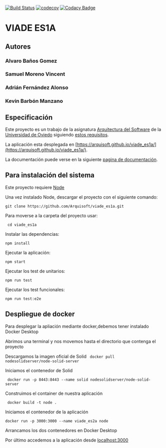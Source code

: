 [![Build Status](https://travis-ci.org/Arquisoft/viade_es1a.svg?branch=master)](https://travis-ci.org/Arquisoft/viade_es1a)
[![codecov](https://codecov.io/gh/Arquisoft/viade_es1a/branch/master/graph/badge.svg)](https://codecov.io/gh/Arquisoft/viade_es1a)
[![Codacy Badge](https://api.codacy.com/project/badge/Grade/4c05b5e81a8a47ce803fb1b553bf986d)](https://www.codacy.com/gh/Arquisoft/viade_es1a?utm_source=github.com&amp;utm_medium=referral&amp;utm_content=Arquisoft/viade_es1a&amp;utm_campaign=Badge_Grade)
# VIADE ES1A

## Autores

### Alvaro Baños Gomez
### Samuel Moreno Vincent
### Adrián Fernández Alonso
### Kevin Barbón Manzano

## Especificación

Este proyecto es un trabajo de la asignatura [Arquitectura del Software](https://arquisoft.github.io/) de la [Universidad de Oviedo](http://www.uniovi.es/) siguiendo [estos requisitos](https://labra.solid.community/public/SoftwareArchitecture/EnunciadoPractica/).

La aplicación esta desplegada en [https://arquisoft.github.io/viade_es1a/](https://arquisoft.github.io/viade_es1a/).

La documentación puede verse en la siguiente [pagina de documentación](https://arquisoft.github.io/viade_es1a/docs).

<!-- More information about how this project has been setup is available [in the wiki](https://github.com/Arquisoft/viade_es1a/wiki). -->

## Para instalación del sistema

Este proyecto requiere [Node](https://nodejs.org/)

Una vez instalado Node, descargar el proyecto con el siguiente comando:

` git clone https://github.com/Arquisoft/viade_es1a.git `

Para moverse a la carpeta del proyecto usar:

` cd viade_es1a` 

Instalar las dependencias:

` npm install ` 

Ejecutar la aplicación:

` npm start ` 

Ejecutar los test de unitarios:

` npm run test ` 

Ejecutar los test funcionales:

` npm run test:e2e ` 
## Despliegue de docker
Para desplegar la apliación mediante docker,debemos tener instalado Docker Desktop

Abrimos una terminal y nos movemos hasta el directorio que contenga el proyecto

Descargamos la imagen oficial de Solid
` docker pull nodesolidserver/node-solid-server`

Iniciamos el contenedor de Solid

` docker run -p 8443:8443 --name solid nodesolidserver/node-solid-server`

Construimos el container de nuestra aplicación

` docker build -t node .`

Iniciamos el contenedor de la aplicación

`docker run -p 3000:3000 --name viade_es2a node`

Arrancamos los dos contenedores en Docker Desktop

Por último accedemos a la aplicación desde [localhost:3000](http://localhost:3000)


